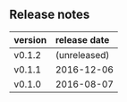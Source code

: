 
## Release notes

| version | release date |
|:--------|:-------------|
| v0.1.2  | (unreleased) |
| v0.1.1  | 2016-12-06   |
| v0.1.0  | 2016-08-07   |



